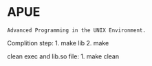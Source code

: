 # APUE
    Advanced Programming in the UNIX Environment.

Complition step:
    1. make lib
    2. make

clean exec and lib.so file:
    1. make clean
